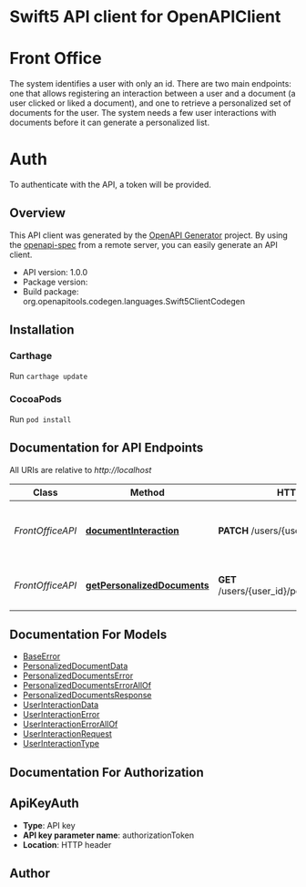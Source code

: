# Swift5 API client for OpenAPIClient

# Front Office
The system identifies a user with only an id.
There are two main endpoints: one that allows registering an interaction between a user and a document (a user clicked or liked a document), and one to retrieve a personalized set of documents for the user. The system needs a few user interactions with documents before it can generate a personalized list.

# Auth
To authenticate with the API, a token will be provided.

## Overview
This API client was generated by the [OpenAPI Generator](https://openapi-generator.tech) project.  By using the [openapi-spec](https://github.com/OAI/OpenAPI-Specification) from a remote server, you can easily generate an API client.

- API version: 1.0.0
- Package version: 
- Build package: org.openapitools.codegen.languages.Swift5ClientCodegen

## Installation

### Carthage

Run `carthage update`

### CocoaPods

Run `pod install`

## Documentation for API Endpoints

All URIs are relative to *http://localhost*

Class | Method | HTTP request | Description
------------ | ------------- | ------------- | -------------
*FrontOfficeAPI* | [**documentInteraction**](docs/FrontOfficeAPI.md#documentinteraction) | **PATCH** /users/{user_id}/interactions | Add interaction between a user and a document
*FrontOfficeAPI* | [**getPersonalizedDocuments**](docs/FrontOfficeAPI.md#getpersonalizeddocuments) | **GET** /users/{user_id}/personalized_documents | Get personalized documents for the user


## Documentation For Models

 - [BaseError](docs/BaseError.md)
 - [PersonalizedDocumentData](docs/PersonalizedDocumentData.md)
 - [PersonalizedDocumentsError](docs/PersonalizedDocumentsError.md)
 - [PersonalizedDocumentsErrorAllOf](docs/PersonalizedDocumentsErrorAllOf.md)
 - [PersonalizedDocumentsResponse](docs/PersonalizedDocumentsResponse.md)
 - [UserInteractionData](docs/UserInteractionData.md)
 - [UserInteractionError](docs/UserInteractionError.md)
 - [UserInteractionErrorAllOf](docs/UserInteractionErrorAllOf.md)
 - [UserInteractionRequest](docs/UserInteractionRequest.md)
 - [UserInteractionType](docs/UserInteractionType.md)


## Documentation For Authorization


## ApiKeyAuth

- **Type**: API key
- **API key parameter name**: authorizationToken
- **Location**: HTTP header


## Author



